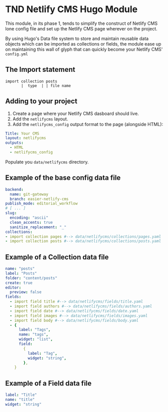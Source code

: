 # TND Netlify CMS Hugo Module

This module, in its phase 1, tends to simplify the construct of Netlify CMS lone config file and set up the Netlify CMS page wherever on the project.

By using Hugo's Data file system to store and maintain reusable data objects which can be imported as collections or fields, the module ease up on maintaining this wall of glyph that can quickly become your Netlify CMS' `config.yml`

## The Import statement
``` 
import collection posts
       |  type  | | file name
```
## Adding to your project

1. Create a page where your Netlify CMS dasboard should live.
2. Add the `netlifycms` layout.
2. Add the `netlifycms_config` output format to the page (alongside HTML):

```yaml
Title: Your CMS
layout: netlifycms
outputs:
  - HTML
  - netlifycms_config
```

Populate you `data/netlifycms` directory.

##  Example of the base config data file

```yaml
backend:
  name: git-gateway
  branch: easier-netlify-cms
publish_mode: editorial_workflow
# [ ... ]
slug:
  encoding: "ascii"
  clean_accents: true
  sanitize_replacement: "_"
collections:
- import collection pages #--> data/netlifycms/collections/pages.yaml
- import collection posts #--> data/netlifycms/collections/posts.yaml
```

## Example of a Collection data file

```yaml
name: "posts"
label: "Posts"
folder: "content/posts"
create: true
editor:
  preview: false
fields:
  - import field title #--> data/netlifycms/fields/title.yaml
  - import field authors #--> data/netlifycms/fields/authors.yaml
  - import field date #--> data/netlifycms/fields/date.yaml
  - import field images #--> data/netlifycms/fields/images.yaml
  - import field body #--> data/netlifycms/fields/body.yaml
  - {
      label: "Tags",
      name: "tags",
      widget: "list",
      field:
        {
          label: "Tag",
          widget: "string",
        },
    }
```

## Example of a Field data file

```yaml
label: "Title"
name: "title"
widget: "string"
```
